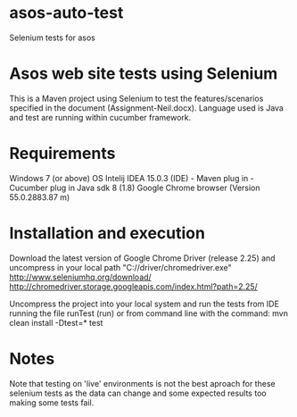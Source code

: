 # asos-auto-test
Selenium tests for asos 

# Asos web site tests using Selenium
This is a Maven project using Selenium to test the features/scenarios specified in the document (Assignment-Neil.docx).
Language used is Java and test are running within cucumber framework.

# Requirements
Windows 7 (or above) OS
Intelij IDEA 15.0.3 (IDE)
	- Maven plug in
	- Cucumber plug in
Java sdk 8 (1.8)
Google Chrome browser (Version 55.0.2883.87 m)


# Installation and execution
Download the latest version of Google Chrome Driver (release 2.25) and uncompress in your local path "C://driver/chromedriver.exe"
http://www.seleniumhq.org/download/
http://chromedriver.storage.googleapis.com/index.html?path=2.25/

Uncompress the project into your local system and run the tests from IDE running the file runTest (run) or from command line
with the command:
mvn clean install -Dtest=* test

# Notes
Note that testing on 'live' environments is not the best aproach for these selenium tests as the data can change and some
expected results too making some tests fail.
